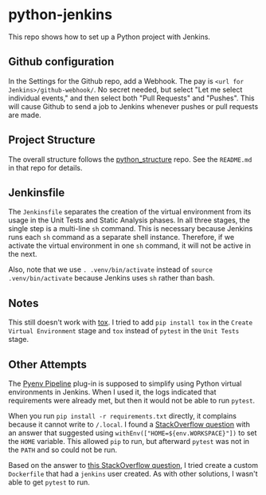 # python-jenkins

This repo shows how to set up a Python project with Jenkins.

## Github configuration

In the Settings for the Github repo, add a Webhook.  The pay is
`<url for Jenkins>/github-webhook/`.  No secret needed, but select
"Let me select individual events," and then select both "Pull Requests"
and "Pushes".  This will cause Github to send a job to Jenkins whenever
pushes or pull requests are made.

## Project Structure

The overall structure follows the [python_structure](https://github.com/MoravianCollege/python_structure)
repo.  See the `README.md` in that repo for details.

## Jenkinsfile

The `Jenkinsfile` separates the creation of the virtual environment from 
its usage in the Unit Tests and Static Analysis phases.  In all three
stages, the single step is a multi-line `sh` command.  This is necessary
because Jenkins runs each `sh` command as a separate shell instance.
Therefore, if we activate the virtual environment in one `sh` command,
it will not be active in the next.

Also, note that we use `. .venv/bin/activate` instead of 
`source .venv/bin/activate` because Jenkins uses 
`sh` rather than bash.

## Notes

This still doesn't work with [tox](https://tox.readthedocs.io/en/latest/).
I tried to add `pip install tox` in the `Create Virtual Environment` stage
and `tox` instead of `pytest` in the `Unit Tests` stage.  

## Other Attempts

The [Pyenv Pipeline](https://plugins.jenkins.io/pyenv-pipeline/) plug-in
is supposed to simplify using Python virtual environments in Jenkins.  When
I used it, the logs indicated that requirements were already met, but then
it would not be able to run `pytest`.

When you run `pip install -r requirements.txt` directly, it complains because
it cannot write to `/.local`.  I found a [StackOverflow question](https://stackoverflow.com/questions/51648534/unable-to-pip-install-in-docker-image-as-agent-through-jenkins-declarative-pipel?noredirect=1#comment90322558_51648534)
with an answer that suggested using `withEnv(["HOME=${env.WORKSPACE}"])` to
set the `HOME` variable.  This allowed `pip` to run, but afterward `pytest`
was not in the `PATH` and so could not be run.

Based on the answer to [this StackOverflow question](https://stackoverflow.com/questions/54812697/how-to-pip-install-in-a-docker-image-with-a-jenkins-pipline-step),
I tried create a custom `Dockerfile` that had a `jenkins` user created.  As
with other solutions, I wasn't able to get `pytest` to run.

